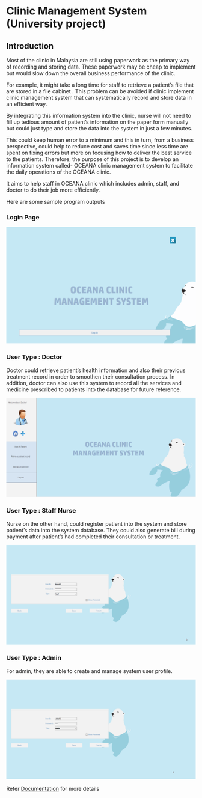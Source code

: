 # Clinic Management System (University project)
## Introduction

Most of the clinic in Malaysia are still using paperwork as the primary way of recording and storing data. 
These paperwork may be cheap to implement but would slow down the overall business performance of the clinic. 

For example, it might take a long time for staff to retrieve a patient’s file that are stored in a file cabinet .
This problem can be avoided if clinic implement clinic management system that can systematically record and store data in an efficient way. 

By integrating this information system into the clinic, nurse will not need to fill up tedious
amount of patient’s information on the paper form manually but could just type and store the data into the system in just a few minutes. 

This could keep human error to a minimum and this in turn, from a business perspective, could help to reduce cost and saves time since less time are spent on fixing errors but more on focusing how to deliver the best service to the patients. 
Therefore, the purpose of this project is to develop an information system called- OCEANA clinic management system to facilitate the daily operations of the OCEANA clinic. 

It aims to help staff in OCEANA clinic which includes admin, staff, and doctor to do their job more efficiently. 

Here are some sample program outputs
### Login Page
![gif](https://github.com/Alexayaw/OCEANA-Managament_System-/blob/master/OCEANA(Managament_System)/%20ClinicLogin.gif)

### User Type : Doctor 
Doctor could retrieve patient’s health information and also their previous treatment record in order to smoothen their consultation process.
In addition, doctor can also use this system to record all the services and medicine prescribed to patients into the database for future reference.

![gif](https://github.com/Alexayaw/OCEANA-Managament_System-/blob/master/OCEANA(Managament_System)/Doctor.gif)

### User Type : Staff Nurse 
Nurse on the other hand, could register patient into the system and store patient’s data into the system database.
They could also generate bill during payment after patient’s had completed their consultation or treatment.

![gif](https://github.com/Alexayaw/OCEANA-Managament_System-/blob/master/OCEANA(Managament_System)/StaffNurse.gif)

### User Type : Admin
For admin, they are able to create and manage system user profile. 

![gif](https://github.com/Alexayaw/OCEANA-Managament_System-/blob/master/OCEANA(Managament_System)/Admin.gif)

Refer [Documentation](https://github.com/Alexayaw/OCEANA-Managament_System-/blob/master/OCEANA(Managament_System)/VB.Net%20Documentation.pdf) for more details
